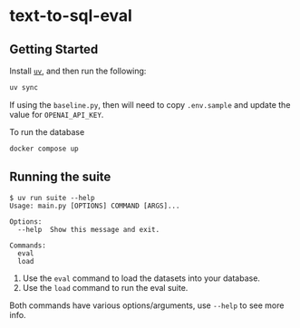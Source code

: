 # text-to-sql-eval

## Getting Started

Install [`uv`](https://docs.astral.sh/uv/), and then run the following:

```bash
uv sync
```

If using the `baseline.py`, then will need to copy `.env.sample` and update the
value for `OPENAI_API_KEY`.

To run the database

```bash
docker compose up
```

## Running the suite

```text
$ uv run suite --help
Usage: main.py [OPTIONS] COMMAND [ARGS]...

Options:
  --help  Show this message and exit.

Commands:
  eval
  load
```

1. Use the `eval` command to load the datasets into your database.
1. Use the `load` command to run the eval suite.

Both commands have various options/arguments, use `--help` to see more info.

